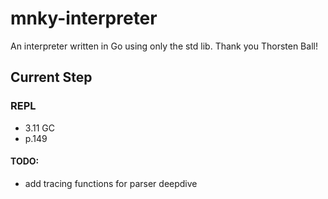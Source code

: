 # mnky-interpreter

An interpreter written in Go using only the std lib. Thank you Thorsten Ball!

## Current Step

### REPL

- 3.11 GC
- p.149

#### TODO:
- add tracing functions for parser deepdive

<!-- ```bash
  lexer.go
``` -->
